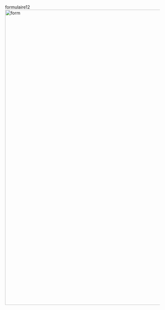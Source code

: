 formulaire12
<img width="960" alt="form" src="https://github.com/user-attachments/assets/8d478352-2f62-4701-bfbf-dfb86230795e" />
